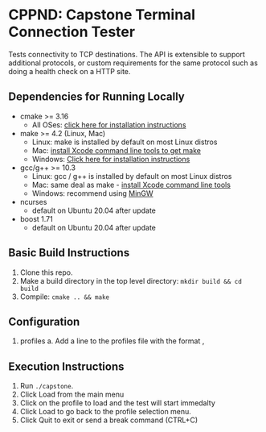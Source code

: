 # CPPND: Capstone Terminal Connection Tester

Tests connectivity to TCP destinations.  The API is extensible to support additional protocols, or custom requirements for the same protocol such as doing a health check on a HTTP site.

## Dependencies for Running Locally
* cmake >= 3.16
  * All OSes: [click here for installation instructions](https://cmake.org/install/)
* make >= 4.2 (Linux, Mac)
  * Linux: make is installed by default on most Linux distros
  * Mac: [install Xcode command line tools to get make](https://developer.apple.com/xcode/features/)
  * Windows: [Click here for installation instructions](http://gnuwin32.sourceforge.net/packages/make.htm)
* gcc/g++ >= 10.3
  * Linux: gcc / g++ is installed by default on most Linux distros
  * Mac: same deal as make - [install Xcode command line tools](https://developer.apple.com/xcode/features/)
  * Windows: recommend using [MinGW](http://www.mingw.org/)
* ncurses
  * default on Ubuntu 20.04 after update
* boost 1.71
  * default on Ubuntu 20.04 after update

## Basic Build Instructions

1. Clone this repo.
2. Make a build directory in the top level directory: `mkdir build && cd build`
3. Compile: `cmake .. && make`

## Configuration

1. profiles
  a. Add a line to the profiles file with the format <profile name>,<profile file name>

## Execution Instructions

1. Run `./capstone`.
2. Click Load from the main menu
3. Click on the profile to load and the test will start immedalty
4. Click Load to go back to the profile selection menu.
5. Click Quit to exit or send a break command (CTRL+C)

